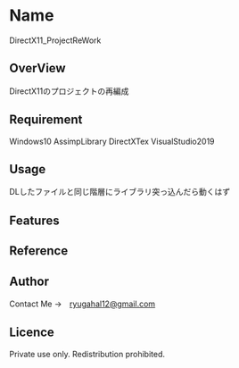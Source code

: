 # Name
DirectX11_ProjectReWork

## OverView
DirectX11のプロジェクトの再編成

## Requirement
Windows10
AssimpLibrary
DirectXTex
VisualStudio2019

## Usage
DLしたファイルと同じ階層にライブラリ突っ込んだら動くはず

## Features

## Reference

## Author
Contact Me →　ryugahal12@gmail.com

## Licence
Private use only.
Redistribution prohibited.

